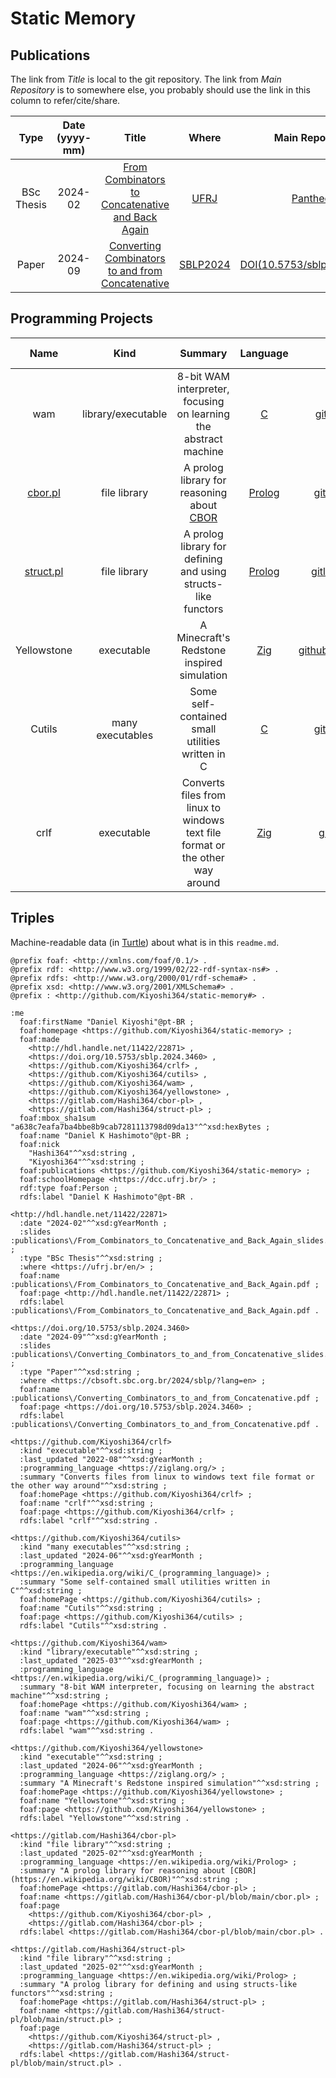 # Static Memory

## Publications

The link from _Title_ is local to the git repository.
The link from _Main Repository_ is to somewhere else,
you probably should use the link in this column to refer/cite/share.

|Type|Date (yyyy-mm)|Title|Where|Main Repository|Slides|
|:---:|:---:|:---:|:---:|:---:|:---:|
|BSc Thesis|2024-02|[From Combinators to Concatenative and Back Again](./publications/From_Combinators_to_Concatenative_and_Back_Again.pdf)|[UFRJ](https://ufrj.br/en/)|[Pantheon](http://hdl.handle.net/11422/22871)|[slides pt-BR](./publications/From_Combinators_to_Concatenative_and_Back_Again_slides.pdf)|
|Paper|2024-09|[Converting Combinators to and from Concatenative](./publications/Converting_Combinators_to_and_from_Concatenative.pdf)|[SBLP2024](https://cbsoft.sbc.org.br/2024/sblp/?lang=en)|[DOI(10.5753/sblp.2024.3460)](https://doi.org/10.5753/sblp.2024.3460)|[slides](./publications/Converting_Combinators_to_and_from_Concatenative_slides.pdf)|


## Programming Projects

|Name|Kind|Summary|Language|Main Repository|Mirrors|Last Updated|
|:---:|:---:|:---:|:---:|:---:|:---:|:---:|
|wam|library/executable|8-bit WAM interpreter, focusing on learning the abstract machine|[C](https://en.wikipedia.org/wiki/C_(programming_language))|[github.com/Kiyoshi364/wam](https://github.com/Kiyoshi364/wam)|-|2025-03|
|[cbor.pl](https://gitlab.com/Hashi364/cbor-pl/blob/main/cbor.pl)|file library|A prolog library for reasoning about [CBOR](https://en.wikipedia.org/wiki/CBOR)|[Prolog](https://en.wikipedia.org/wiki/Prolog)|[gitlab.com/Hashi364/cbor-pl](https://gitlab.com/Hashi364/cbor-pl)|[github.com/Kiyoshi364/cbor-pl](https://github.com/Kiyoshi364/cbor-pl)|2025-02|
|[struct.pl](https://gitlab.com/Hashi364/struct-pl/blob/main/struct.pl)|file library|A prolog library for defining and using structs-like functors|[Prolog](https://en.wikipedia.org/wiki/Prolog)|[gitlab.com/Hashi364/struct-pl](https://gitlab.com/Hashi364/struct-pl)|[github.com/Kiyoshi364/struct-pl](https://github.com/Kiyoshi364/struct-pl)|2025-02|
|Yellowstone|executable|A Minecraft's Redstone inspired simulation|[Zig](https://ziglang.org/)|[github.com/Kiyoshi364/yellowstone](https://github.com/Kiyoshi364/yellowstone)|-|2024-06|
|Cutils|many executables|Some self-contained small utilities written in C|[C](https://en.wikipedia.org/wiki/C_(programming_language))|[github.com/Kiyoshi364/cutils](https://github.com/Kiyoshi364/cutils)|-|2024-06|
|crlf|executable|Converts files from linux to windows text file format or the other way around|[Zig](https://ziglang.org/)|[github.com/Kiyoshi364/crlf](https://github.com/Kiyoshi364/crlf)|-|2022-08|


## Triples

Machine-readable data (in [Turtle](https://en.wikipedia.org/wiki/Turtle_(syntax)))
about what is in this `readme.md`.

```ttl
@prefix foaf: <http://xmlns.com/foaf/0.1/> .
@prefix rdf: <http://www.w3.org/1999/02/22-rdf-syntax-ns#> .
@prefix rdfs: <http://www.w3.org/2000/01/rdf-schema#> .
@prefix xsd: <http://www.w3.org/2001/XMLSchema#> .
@prefix : <http://github.com/Kiyoshi364/static-memory#> .

:me
  foaf:firstName "Daniel Kiyoshi"@pt-BR ;
  foaf:homepage <https://github.com/Kiyoshi364/static-memory> ;
  foaf:made
    <http://hdl.handle.net/11422/22871> ,
    <https://doi.org/10.5753/sblp.2024.3460> ,
    <https://github.com/Kiyoshi364/crlf> ,
    <https://github.com/Kiyoshi364/cutils> ,
    <https://github.com/Kiyoshi364/wam> ,
    <https://github.com/Kiyoshi364/yellowstone> ,
    <https://gitlab.com/Hashi364/cbor-pl> ,
    <https://gitlab.com/Hashi364/struct-pl> ;
  foaf:mbox_sha1sum "a638c7eafa7ba4bbe8b9cab7281113798d09da13"^^xsd:hexBytes ;
  foaf:name "Daniel K Hashimoto"@pt-BR ;
  foaf:nick
    "Hashi364"^^xsd:string ,
    "Kiyoshi364"^^xsd:string ;
  foaf:publications <https://github.com/Kiyoshi364/static-memory> ;
  foaf:schoolHomepage <https://dcc.ufrj.br/> ;
  rdf:type foaf:Person ;
  rdfs:label "Daniel K Hashimoto"@pt-BR .

<http://hdl.handle.net/11422/22871>
  :date "2024-02"^^xsd:gYearMonth ;
  :slides :publications\/From_Combinators_to_Concatenative_and_Back_Again_slides.pdf ;
  :type "BSc Thesis"^^xsd:string ;
  :where <https://ufrj.br/en/> ;
  foaf:name :publications\/From_Combinators_to_Concatenative_and_Back_Again.pdf ;
  foaf:page <http://hdl.handle.net/11422/22871> ;
  rdfs:label :publications\/From_Combinators_to_Concatenative_and_Back_Again.pdf .

<https://doi.org/10.5753/sblp.2024.3460>
  :date "2024-09"^^xsd:gYearMonth ;
  :slides :publications\/Converting_Combinators_to_and_from_Concatenative_slides.pdf ;
  :type "Paper"^^xsd:string ;
  :where <https://cbsoft.sbc.org.br/2024/sblp/?lang=en> ;
  foaf:name :publications\/Converting_Combinators_to_and_from_Concatenative.pdf ;
  foaf:page <https://doi.org/10.5753/sblp.2024.3460> ;
  rdfs:label :publications\/Converting_Combinators_to_and_from_Concatenative.pdf .

<https://github.com/Kiyoshi364/crlf>
  :kind "executable"^^xsd:string ;
  :last_updated "2022-08"^^xsd:gYearMonth ;
  :programming_language <https://ziglang.org/> ;
  :summary "Converts files from linux to windows text file format or the other way around"^^xsd:string ;
  foaf:homePage <https://github.com/Kiyoshi364/crlf> ;
  foaf:name "crlf"^^xsd:string ;
  foaf:page <https://github.com/Kiyoshi364/crlf> ;
  rdfs:label "crlf"^^xsd:string .

<https://github.com/Kiyoshi364/cutils>
  :kind "many executables"^^xsd:string ;
  :last_updated "2024-06"^^xsd:gYearMonth ;
  :programming_language <https://en.wikipedia.org/wiki/C_(programming_language)> ;
  :summary "Some self-contained small utilities written in C"^^xsd:string ;
  foaf:homePage <https://github.com/Kiyoshi364/cutils> ;
  foaf:name "Cutils"^^xsd:string ;
  foaf:page <https://github.com/Kiyoshi364/cutils> ;
  rdfs:label "Cutils"^^xsd:string .

<https://github.com/Kiyoshi364/wam>
  :kind "library/executable"^^xsd:string ;
  :last_updated "2025-03"^^xsd:gYearMonth ;
  :programming_language <https://en.wikipedia.org/wiki/C_(programming_language)> ;
  :summary "8-bit WAM interpreter, focusing on learning the abstract machine"^^xsd:string ;
  foaf:homePage <https://github.com/Kiyoshi364/wam> ;
  foaf:name "wam"^^xsd:string ;
  foaf:page <https://github.com/Kiyoshi364/wam> ;
  rdfs:label "wam"^^xsd:string .

<https://github.com/Kiyoshi364/yellowstone>
  :kind "executable"^^xsd:string ;
  :last_updated "2024-06"^^xsd:gYearMonth ;
  :programming_language <https://ziglang.org/> ;
  :summary "A Minecraft's Redstone inspired simulation"^^xsd:string ;
  foaf:homePage <https://github.com/Kiyoshi364/yellowstone> ;
  foaf:name "Yellowstone"^^xsd:string ;
  foaf:page <https://github.com/Kiyoshi364/yellowstone> ;
  rdfs:label "Yellowstone"^^xsd:string .

<https://gitlab.com/Hashi364/cbor-pl>
  :kind "file library"^^xsd:string ;
  :last_updated "2025-02"^^xsd:gYearMonth ;
  :programming_language <https://en.wikipedia.org/wiki/Prolog> ;
  :summary "A prolog library for reasoning about [CBOR](https://en.wikipedia.org/wiki/CBOR)"^^xsd:string ;
  foaf:homePage <https://gitlab.com/Hashi364/cbor-pl> ;
  foaf:name <https://gitlab.com/Hashi364/cbor-pl/blob/main/cbor.pl> ;
  foaf:page
    <https://github.com/Kiyoshi364/cbor-pl> ,
    <https://gitlab.com/Hashi364/cbor-pl> ;
  rdfs:label <https://gitlab.com/Hashi364/cbor-pl/blob/main/cbor.pl> .

<https://gitlab.com/Hashi364/struct-pl>
  :kind "file library"^^xsd:string ;
  :last_updated "2025-02"^^xsd:gYearMonth ;
  :programming_language <https://en.wikipedia.org/wiki/Prolog> ;
  :summary "A prolog library for defining and using structs-like functors"^^xsd:string ;
  foaf:homePage <https://gitlab.com/Hashi364/struct-pl> ;
  foaf:name <https://gitlab.com/Hashi364/struct-pl/blob/main/struct.pl> ;
  foaf:page
    <https://github.com/Kiyoshi364/struct-pl> ,
    <https://gitlab.com/Hashi364/struct-pl> ;
  rdfs:label <https://gitlab.com/Hashi364/struct-pl/blob/main/struct.pl> .
```
